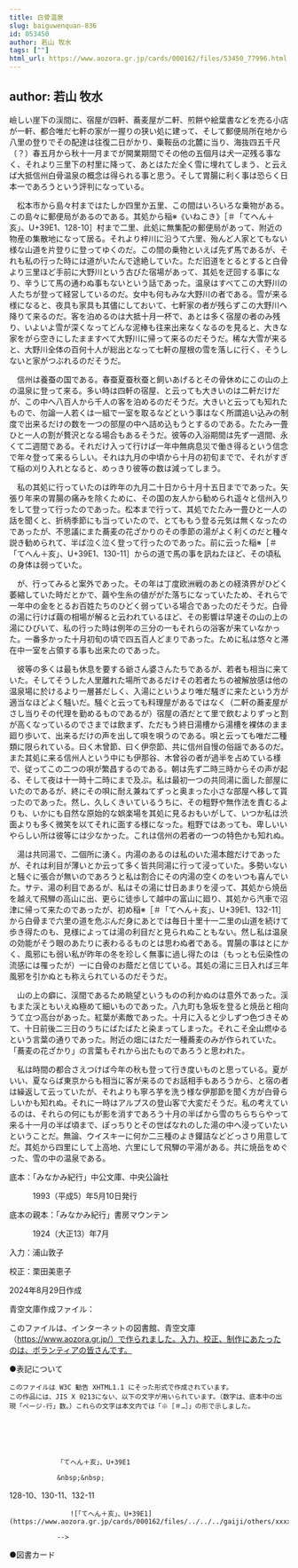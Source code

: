 ```yaml
---
title: 白骨温泉
slug: baiguwenquan-836
id: 053450
author: 若山 牧水
tags: [""]
html_url: https://www.aozora.gr.jp/cards/000162/files/53450_77996.html
---
```


## author: 若山 牧水

嶮しい崖下の渓間に、宿屋が四軒、蕎麦屋が二軒、煎餅や絵葉書などを売る小店が一軒、都合唯だ七軒の家が一握りの狭い処に建って、そして郵便局所在地から八里の登りでその配達は往復二日がかり、乗鞍岳の北麓に当り、海抜四五千尺（？）春五月から秋十一月までが開業期間でその他の五個月は犬一疋残る事なく、それより三里下の村里に降って、あとはただ全く雪に埋れてしまう、と云えば大抵信州白骨温泉の概念は得られる事と思う。そして胃腸に利く事は恐らく日本一であろうという評判になっている。

　松本市から島々村まではたしか四里か五里、この間はいろいろな乗物がある。この島々に郵便局があるのである。其処から稲※《いねこき》［＃「てへん＋亥」、U+39E1、128-10］村まで二里、此処に無集配の郵便局があって、附近の物産の集散地になって居る。それより梓川に沿うて六里、殆んど人家とてもない様な山道を片登りに登ってゆくのだ。この間の乗物といえば先ず馬であるが、それも私の行った時には道がいたんで途絶していた。ただ旧道をとるとすると白骨より三里ほど手前に大野川という古びた宿場があって、其処を迂回する事になり、辛うじて馬の通わぬ事もないという話であった。温泉はすべてこの大野川の人たちが登って経営しているのだ。女中も何もみな大野川の者である。雪が来る様になると、夜具も家具も其儘にしておいて、七軒家の者が残らずこの大野川へ降りて来るのだ。客を泊めるのは大抵十月一杯で、あとは多く宿屋の者のみ残り、いよいよ雪が深くなってどんな泥棒も往来出来なくなるのを見ると、大きな家をがら空きにしたまますべて大野川に帰って来るのだそうだ。稀な大雪が来ると、大野川全体の百何十人が総出となって七軒の屋根の雪を落しに行く、そうしないと家がつぶれるのだそうだ。

　信州は養蚕の国である。春蚕夏蚕秋蚕と飼いあげるとその骨休めにこの山の上の温泉に登って来る。多い時は四軒の宿屋、と云っても大きいのは二軒だけだが、この中へ八百人から千人の客を泊めるのだそうだ。大きいと云っても知れたもので、勿論一人若くは一組で一室を取るなどという事はなく所謂追い込みの制度で出来るだけの数を一つの部屋の中へ詰め込もうとするのである。たたみ一畳ひと一人の割が贅沢となる場合もあるそうだ。彼等の入浴期間は先ず一週間、永くて二週間である。それだけ入って行けば一年中無病息災で働き得るという信念で年々登って来るらしい。それは九月の中頃から十月の初旬までで、それがすぎて稲の刈り入れとなると、めっきり彼等の数は減ってしまう。

　私の其処に行っていたのは昨年の九月二十日から十月十五日までであった。矢張り年来の胃腸の痛みを除くために、その国の友人から勧められ遥々と信州入りをして登って行ったのであった。松本まで行って、其処でたたみ一畳ひと一人の話を聞くと、折柄季節にも当っていたので、とてももう登る元気は無くなったのであったが、不思議にまた蕎麦の花ざかりのその季節の湯がよく利くのだと種々説き勧められて、半ば泣く泣く登って行ったのであった。前に云った稲※［＃「てへん＋亥」、U+39E1、130-11］からの道で馬の事を訊ねたほど、その頃私の身体は弱っていた。

　が、行ってみると案外であった。その年は丁度欧洲戦のあとの経済界がひどく萎縮していた時だとかで、繭や生糸の値ががた落ちになっていたため、それらで一年中の金をとるお百姓たちのひどく弱っている場合であったのだそうだ。白骨の湯に行けば繭の相場が解ると云われているほど、その影響は早速その山の上の湯にひびいて、私の行った時は例年の三分の一もそれらの浴客が来ていなかった。一番多かった十月初旬の頃で四五百人どまりであった。ために私は悠々と滞在中一室を占領する事も出来たのであった。

　彼等の多くは最も休息を要する爺さん婆さんたちであるが、若者も相当に来ていた。そしてそうした人里離れた場所であるだけその若者たちの被解放感は他の温泉場に於けるより一層甚だしく、入湯にというより唯だ騒ぎに来たという方が適当なほどよく騒いだ。騒ぐと云っても料理屋があるではなく（二軒の蕎麦屋がさし当りその代理を勤めるものであるが）宿屋の酒だとて里で飲むよりずっと割が高くなっているのでさまでは飲まず、ただもう終日湯槽から湯槽を裸体のまま廻り歩いて、出来るだけの声を出して唄を唄うのである。唄と云っても唯だ二種類に限られている。曰く木曾節、曰く伊奈節、共に信州自慢の俗謡であるのだ。また其処に来る信州人という中にも伊那谷、木曾谷の者が過半を占めている様で、従ってこの二つの唄が繁昌するのである。朝は先ず二時三時からその声が起る、そして夜は十一時十二時にまで及ぶ。私は最初一つの共同湯に面した部屋にいたのであるが、終にその唄に耐え兼ねてずっと奥まった小さな部屋へ移して貰ったのであった。然し、久しくきいているうちに、その粗野や無作法を責むるよりも、いかにも自然な原始的な娯楽場を其処に見るおもいがして、いつか私は渋面よりも多く微笑を以てそれに面する様になった。粗野ではあっても、卑しいいやらしい所は彼等には少なかった。これは信州の若者の一つの特色かも知れぬ。

　湯は共同湯で、二個所に湧く。内湯のあるのは私のいた湯本館だけであったが、それは利目が薄いとか云って多く皆共同湯に行って浸っていた。多勢いないと騒ぐに張合が無いのであろうと私は割合にその内湯の空くのをいつも喜んでいた。サテ、湯の利目であるが、私はその湯に廿日あまりを浸って、其処から焼岳を越えて飛騨の高山に出、更らに徒歩して越中の富山に廻り、其処から汽車で沼津に帰って来たのであったが、初め稲※［＃「てへん＋亥」、U+39E1、132-11］から白骨まで六里の道を危ぶんだ身にあとでは毎日十里十一二里の山道を続けて歩き得たのも、見様によっては湯の利目だと見られぬこともない。然し私は温泉の効能がそう眼のあたりに表わるるものとは思わぬ者である。胃腸の事はとにかく、風邪にも弱い私が昨年の冬を珍しく無事に過し得たのは（もっとも伝染性の流感には罹ったが）一に白骨のお蔭だと信じている。其処の湯に三日入れば三年風邪を引かぬとも称えられているのだそうだ。

　山の上の癖に、渓間であるため眺望というものの利かぬのは意外であった。渓もまた渓ともいえぬ極めて細いものであった。八九町も急坂を登ると焼岳と相向うて立つ高台があった。紅葉が素敵であった。十月に入ると少しずつ色づきそめて、十日前後二三日のうちにばたばたと染まってしまった。それこそ全山燃ゆるという言葉の通りであった。附近の畑にはただ一種蕎麦のみが作られていた。「蕎麦の花ざかり」の言葉もそれから出たものであろうと思われた。

　私は時間の都合さえつけば今年の秋も登って行き度いものと思っている。夏がいい、夏ならば東京からも相当に客が来るのでお話相手もあろうから、と宿の者は繰返して云っていたが、それよりも寧ろ芋を洗う様な伊那節を聞く方が白骨らしいかも知れぬ。それに一時はアルプスの登山客で大変だそうだ。私の考えているのは、それらの何にもが影を消すであろう十月の半ばから雪のちらちらやって来る十一月の半ば頃まで、ぽっちりとその世ばなれのした湯の中へ浸っていたいということだ。無論、ウイスキーに何か二三種のよき鑵詰などどっさり用意してだ。其処から四里にして上高地、六里にして飛騨の平湯がある。共に焼岳をめぐった、雪の中の温泉である。













底本：「みなかみ紀行」中公文庫、中央公論社

　　　1993（平成5）年5月10日発行

底本の親本：「みなかみ紀行」書房マウンテン

　　　1924（大正13）年7月

入力：浦山敦子

校正：栗田美恵子

2024年8月29日作成

青空文庫作成ファイル：

このファイルは、インターネットの図書館、青空文庫（https://www.aozora.gr.jp/）で作られました。入力、校正、制作にあたったのは、ボランティアの皆さんです。











●表記について


	このファイルは W3C 勧告 XHTML1.1 にそった形式で作成されています。
	この作品には、JIS X 0213にない、以下の文字が用いられています。（数字は、底本中の出現「ページ-行」数。）これらの文字は本文内では「※［＃…］」の形で示しました。



		
			
				
				「てへん＋亥」、U+39E1
				
				&nbsp;&nbsp;
				
128-10、130-11、132-11				
				
				　　![「てへん＋亥」、U+39E1](https://www.aozora.gr.jp/cards/000162/files/../../../gaiji/others/xxxx.png)
				
				-->
			
		






●図書カード